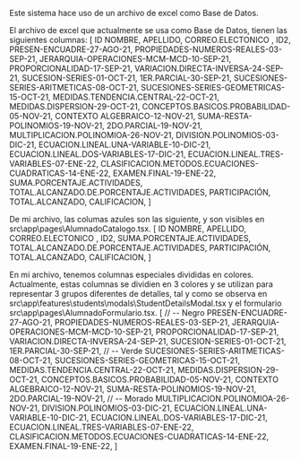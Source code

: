 Este sistema hace uso de un archivo de excel como Base de Datos.

El archivo de excel que actualmente se usa como Base de Datos, tienen las siguientes columnas:
[
    ID
    NOMBRE,
    APELLIDO,
    CORREO.ELECTONICO ,
    ID2,
    PRESEN-ENCUADRE-27-AGO-21,
    PROPIEDADES-NUMEROS-REALES-03-SEP-21,
    JERARQUIA-OPERACIONES-MCM-MCD-10-SEP-21,
    PROPORCIONALIDAD-17-SEP-21,
    VARIACION.DIRECTA-INVERSA-24-SEP-21,
    SUCESION-SERIES-01-OCT-21,
    1ER.PARCIAL-30-SEP-21,
    SUCESIONES-SERIES-ARITMETICAS-08-OCT-21,
    SUCESIONES-SERIES-GEOMETRICAS-15-OCT-21,
    MEDIDAS.TENDENCIA.CENTRAL-22-OCT-21,
    MEDIDAS.DISPERSION-29-OCT-21,
    CONCEPTOS.BASICOS.PROBABILIDAD-05-NOV-21,
    CONTEXTO ALGEBRAICO-12-NOV-21,
    SUMA-RESTA-POLINOMIOS-19-NOV-21,
    2DO.PARCIAL-19-NOV-21,
    MULTIPLICACION.POLINOMIOA-26-NOV-21,
    DIVISION.POLINOMIOS-03-DIC-21,
    ECUACION.LINEAL.UNA-VARIABLE-10-DIC-21,
    ECUACION.LINEAL.DOS-VARIABLES-17-DIC-21,
    ECUACION.LINEAL.TRES-VARIABLES-07-ENE-22,
    CLASIFICACION.METODOS.ECUACIONES-CUADRATICAS-14-ENE-22,
    EXAMEN.FINAL-19-ENE-22,
    SUMA.PORCENTAJE.ACTIVIDADES,
    TOTAL.ALCANZADO.DE.PORCENTAJE.ACTIVIDADES,
    PARTICIPACIÓN,
    TOTAL.ALCANZADO,
    CALIFICACION,
]

De mi archivo, las columas azules son las siguiente, y son visibles en src\app\pages\AlumnadoCatalogo.tsx.
[
    ID
    NOMBRE,
    APELLIDO,
    CORREO.ELECTONICO ,
    ID2,
    SUMA.PORCENTAJE.ACTIVIDADES,
    TOTAL.ALCANZADO.DE.PORCENTAJE.ACTIVIDADES,
    PARTICIPACIÓN,
    TOTAL.ALCANZADO,
    CALIFICACION,
]

En mi archivo, tenemos columnas especiales divididas en colores. Actualmente, estas columnas se dividien en 3 colores y se utilizan para representar 3 grupos diferentes de detalles, tal y como se observa en src\app\features\students\modals\StudentDetailsModal.tsx y el formulario src\app\pages\AlumnadoFormulario.tsx.
[
    // -- Negro
    PRESEN-ENCUADRE-27-AGO-21,
    PROPIEDADES-NUMEROS-REALES-03-SEP-21,
    JERARQUIA-OPERACIONES-MCM-MCD-10-SEP-21,
    PROPORCIONALIDAD-17-SEP-21,
    VARIACION.DIRECTA-INVERSA-24-SEP-21,
    SUCESION-SERIES-01-OCT-21,
    1ER.PARCIAL-30-SEP-21,
    // -- Verde
    SUCESIONES-SERIES-ARITMETICAS-08-OCT-21,
    SUCESIONES-SERIES-GEOMETRICAS-15-OCT-21,
    MEDIDAS.TENDENCIA.CENTRAL-22-OCT-21,
    MEDIDAS.DISPERSION-29-OCT-21,
    CONCEPTOS.BASICOS.PROBABILIDAD-05-NOV-21,
    CONTEXTO ALGEBRAICO-12-NOV-21,
    SUMA-RESTA-POLINOMIOS-19-NOV-21,
    2DO.PARCIAL-19-NOV-21,
    // -- Morado
    MULTIPLICACION.POLINOMIOA-26-NOV-21,
    DIVISION.POLINOMIOS-03-DIC-21,
    ECUACION.LINEAL.UNA-VARIABLE-10-DIC-21,
    ECUACION.LINEAL.DOS-VARIABLES-17-DIC-21,
    ECUACION.LINEAL.TRES-VARIABLES-07-ENE-22,
    CLASIFICACION.METODOS.ECUACIONES-CUADRATICAS-14-ENE-22,
    EXAMEN.FINAL-19-ENE-22,
]